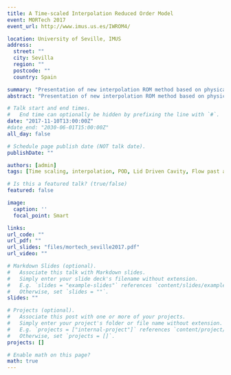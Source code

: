 ```yaml
---
title: A Time-scaled Interpolation Reduced Order Model
event: MORTech 2017
event_url: http://www.imus.us.es/IWROM4/

location: University of Seville, IMUS
address:
  street: ""
  city: Sevilla
  region: ""
  postcode: ""
  country: Spain

summary: "Presentation of new interpolation ROM method based on physical link between St number and Re for both internal and external flows."
abstract: "Presentation of new interpolation ROM method based on physical link between $St$ number and $Re$ for both internal and external flows."

# Talk start and end times.
#   End time can optionally be hidden by prefixing the line with `#`.
date: "2017-11-10T13:00:00Z"
#date_end: "2030-06-01T15:00:00Z"
all_day: false

# Schedule page publish date (NOT talk date).
publishDate: ""

authors: [admin]
tags: [Time scaling, interpolation, POD, Lid Driven Cavity, Flow past a circular cylinder]

# Is this a featured talk? (true/false)
featured: false

image:
  caption: ''
  focal_point: Smart

links:
url_code: ""
url_pdf: ""
url_slides: "files/mortech_seville2017.pdf"
url_video: ""

# Markdown Slides (optional).
#   Associate this talk with Markdown slides.
#   Simply enter your slide deck's filename without extension.
#   E.g. `slides = "example-slides"` references `content/slides/example-slides.md`.
#   Otherwise, set `slides = ""`.
slides: ""

# Projects (optional).
#   Associate this post with one or more of your projects.
#   Simply enter your project's folder or file name without extension.
#   E.g. `projects = ["internal-project"]` references `content/project/deep-learning/index.md`.
#   Otherwise, set `projects = []`.
projects: []

# Enable math on this page?
math: true
---
```

